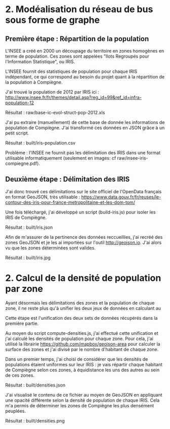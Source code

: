 # 2. Modéalisation du réseau de bus sous forme de graphe

## Première étape : Répartition de la population

L'INSEE a créé en 2000 un découpage du territoire en zones homogènes en terme de population. Ces zones sont appelées "Ilots Regroupés pour l'Information Statistique", ou IRIS.

L'INSEE fournit des statistiques de population pour chaque IRIS indépendant, ce qui correspond au besoin du projet quant à la répartition de la population à Compiègne.

J'ai trouvé la population de 2012 par IRIS ici : http://www.insee.fr/fr/themes/detail.asp?reg_id=99&ref_id=infra-population-12

Résultat : raw/base-ic-evol-struct-pop-2012.xls

J'ai pu extraire (manuellement) de cette base de donnée les informations de population de Compiègne. J'ai transformé ces données en JSON grâce à un petit script.

Résultat : built/iris-population.csv

Problème : l'INSEE ne fournit pas les délimitation des IRIS dans une format utilisable informatiquement (seulement en images: cf raw/insee-iris-compiegne.pdf).

## Deuxième étape : Délimitation des IRIS

J'ai donc trouvé ces délimitations sur le site officiel de l'OpenData français en format GeoJSON, très utilisable : https://www.data.gouv.fr/fr/reuses/le-contour-des-iris-pour-france-metropolitaine-et-les-dom-tom/

Une fois téléchargé, j'ai développé un script (build-iris.js) pour isoler les IRIS de Compiègne.

Résultat : built/iris.json

Afin de m'assurer de la pertinence des données reccueillies, j'ai recréé des zones GeoJSON et je les ai importées sur l'outil http://geojson.io. J'ai alors vu que les zones déterminées sont valides.

Résultat : built/iris.jpg


# 2. Calcul de la densité de population par zone

Ayant désormais les délimitations des zones et la population de chaque zone, il ne reste plus qu'à unifier les deux jeux de données en calculant au

Cette étape est l'unification des deux sets de données récupérés dans la première partie.

Au moyen du script compute-densities.js, j'ai effectué cette unification et j'ai calculé les densités de population pour chaque zone. Pour cela, j'ai utilisé la librairie https://github.com/mapbox/geojson-area pour calculer la surface des zones et j'ai divisé par le nombre d'habitant de chaque zone.

Dans un premier temps, j'ai choisi de considérer que les densités de populations étaient uniformes sur leur IRIS : je vais répartir chaque habitant de Compiègne selon ces zones, à équidistance les uns des autres au sein de ces zones.

Résultat : built/densities.json

J'ai visualisé le contenu de ce fichier au moyen de GeoJSON en appliquant une opacité différente selon la densité de population de chaque IRIS. Cela m'a permis de déterminer les zones de Compiègne les plus densément peuplées.

Résultat : built/densities.png
